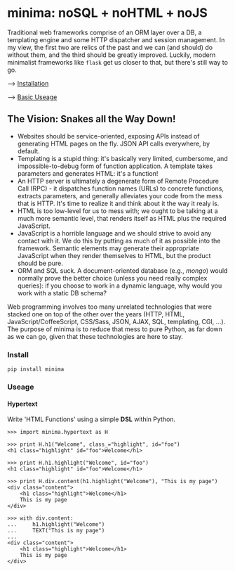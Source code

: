 minima: noSQL + noHTML + noJS
=============================

Traditional web frameworks comprise of an ORM layer over a DB, a templating engine and some
HTTP dispatcher and session management. In my view, the first two are relics of the past and
we can (and should) do without them, and the third should be greatly improved. Luckily, modern
minimalist frameworks like ``flask`` get us closer to that, but there's still way to go.

--> [Installation](#install)

--> [Basic Useage](#useage)

The Vision: Snakes all the Way Down!
------------------------------------

* Websites should be service-oriented, exposing APIs instead of generating HTML pages
  on the fly. JSON API calls everywhere, by default.
* Templating is a stupid thing: it's basically very limited, cumbersome, and impossible-to-debug
  form of function application. A template takes parameters and generates HTML: it's a function!
* An HTTP server is ultimately a degenerate form of Remote Procedure Call (RPC) - it dispatches
  function names (URLs) to concrete functions, extracts parameters, and generally alleviates
  your code from the mess that is HTTP. It's time to realize it and think about it the way it
  realy is.
* HTML is too low-level for us to mess with; we ought to be talking at a much more semantic
  level, that renders itself as HTML plus the required JavaScript.
* JavaScript is a horrible language and we should strive to avoid any contact with it. We do this
  by putting as much of it as possible into the framework. Semantic elements may generate their
  appropriate JavaScript when they render themselves to HTML, but the product should be pure.
* ORM and SQL suck. A document-oriented database (e.g., *mongo*) would normally prove the better
  choice (unless you need really complex queries): if you choose to work in a dynamic language,
  why would you work with a static DB schema?

Web programming involves too many unrelated technologies that were stacked one on top of the other
over the years (HTTP, HTML, JavaScript/CoffeeScript, CSS/Sass, JSON, AJAX, SQL, templating, CGI,
...). The purpose of minima is to reduce that mess to pure Python, as far down as we can go,
given that these technologies are here to stay.

### Install
`pip install minima`

### Useage
#### Hypertext
Write 'HTML Functions' using a simple **DSL** within Python.

```
>>> import minima.hypertext as H

>>> print H.h1("Welcome", class_="highlight", id="foo")
<h1 class="highlight" id="foo">Welcome</h1>

>>> print H.h1.highlight("Welcome", id="foo")
<h1 class="highlight" id="foo">Welcome</h1>

>>> print H.div.content(h1.highlight("Welcome"), "This is my page")
<div class="content">
    <h1 class="highlight">Welcome</h1>
    This is my page
</div>

>>> with div.content:
...     h1.highlight("Welcome")
...     TEXT("This is my page")
...
<div class="content">
    <h1 class="highlight">Welcome</h1>
    This is my page
</div>
```
